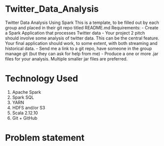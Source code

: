 # Twitter_Data_Analysis

Twitter Data Analysis Using Spark
This is a template, to be filled out by each group and placed in their git repo titled README.md Requirements: - Create a Spark Application that processes Twitter data - Your project 2 pitch should involve some analysis of twitter data. This can be the central feature. Your final application should work, to some extent, with both streaming and historical data. - Send me a link to a git repo, have someone in the group manage git (but they can ask for help from me) - Produce a one or more .jar files for your analysis. Multiple smaller jar files are preferred.

# Technology Used
1. Apache Spark
2. Spark SQL
3. YARN
4. HDFS and/or S3
5. Scala 2.12.10
6. Git + GitHub

# Problem statement
